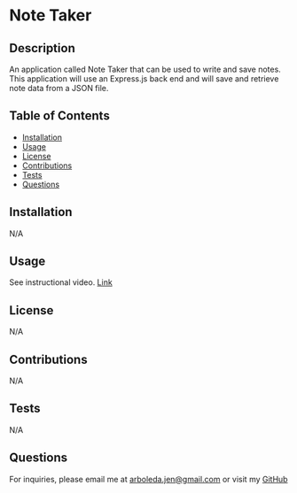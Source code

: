 # Note Taker

  ## Description
  An application called Note Taker that can be used to write and save notes. This application will use an Express.js back end and will save and retrieve note data from a JSON file.

  ## Table of Contents
  * [Installation](#installation)
  * [Usage](#usage)
  * [License](#license)
  * [Contributions](#contributions)
  * [Tests](#tests)
  * [Questions](#questions)

  ## Installation
  N/A

  ## Usage
  See instructional video.
  [Link](https://github.com/internetjen)

  ## License
  N/A

  ## Contributions
  N/A


  ## Tests
  N/A

  ## Questions
  For inquiries, please email me at arboleda.jen@gmail.com or visit my [GitHub](https://github.com/internetjen)
